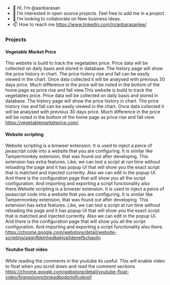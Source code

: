 - 👋 Hi, I’m @aanbarasan
- 👀 I’m interested in open source projects. Feel free to add me in a project 
- 💞️ I’m looking to collaborate on New business ideas. 
- 📫 How to reach me https://www.linkedin.com/in/anbarasanlee/

### Projects

#### Vegetable Market Price
This website is build to track the vegetables price. Price data will be collected on daily basis and stored in database. The history page will show the price history in chart. The price history rise and fall can be easily viewed in the chart. Once data collected it will be analysed with previous 30 days price. Much difference in the price will be noted in the bottom of the home page as price rise and fall view.This website is build to track the vegetables price. Price data will be collected on daily basis and stored in database. The history page will show the price history in chart. The price history rise and fall can be easily viewed in the chart. Once data collected it will be analysed with previous 30 days price. Much difference in the price will be noted in the bottom of the home page as price rise and fall view.
https://vegetablemarketprice.com/

#### Website scripting
Website scripting is a browser extension. It is used to inject a peice of javascript code into a website that you are configuring. It is similar like Tampermonkey extension, that was found out after developing. This extension has extra features. Like, we can test a script at run time without reloading the page and it has popup UI that will show you the exact script that is matched and injected currently. Also we can edit in the popup UI. And there is the configuration page that will show you all the script configuration. And importing and exporting a script functionality also there.Website scripting is a browser extension. It is used to inject a peice of javascript code into a website that you are configuring. It is similar like Tampermonkey extension, that was found out after developing. This extension has extra features. Like, we can test a script at run time without reloading the page and it has popup UI that will show you the exact script that is matched and injected currently. Also we can edit in the popup UI. And there is the configuration page that will show you all the script configuration. And importing and exporting a script functionality also there.
https://chrome.google.com/webstore/detail/website-scripting/aggnfbkmhedkekjoplldenefbchaoiln

#### Youtube float video
While reading the comments in the youtube its useful. This will enable video to float when you scroll down and read the comment sections
https://chrome.google.com/webstore/detail/youtube-float-video/fjjgmpijonncbnieadbodomjifcoknpf
